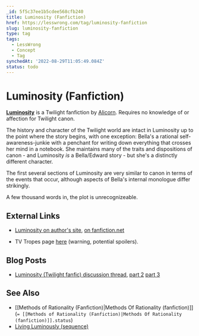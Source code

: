 ```yaml
---
_id: 5f5c37ee1b5cdee568cfb240
title: Luminosity (Fanfiction)
href: https://lesswrong.com/tag/luminosity-fanfiction
slug: luminosity-fanfiction
type: tag
tags:
  - LessWrong
  - Concept
  - Tag
synchedAt: '2022-08-29T11:05:49.084Z'
status: todo
---
```


# Luminosity (Fanfiction)

**[Luminosity](http://luminous.elcenia.com/)** is a Twilight fanfiction by [Alicorn](https://wiki.lesswrong.com/wiki/Alicorn). Requires no knowledge of or affection for Twilight canon.

The history and character of the Twilight world are intact in Luminosity up to the point where the story begins, with one exception: Bella's a rational self-awareness-junkie with a penchant for writing down everything that crosses her mind in a notebook. She maintains many of the traits and dispositions of canon - and Luminosity *is* a Bella/Edward story - but she's a distinctly different character.

The first several sections of Luminosity are very similar to canon in terms of the events that occur, although aspects of Bella's internal monologue differ strikingly.

A few thousand words in, the plot is unrecognizeable.

## External Links

- [Luminosity on author's site](http://luminous.elcenia.com/), [on fanfiction.net](http://www.fanfiction.net/s/6137139/1/Luminosity)

- TV Tropes page [here](http://tvtropes.org/pmwiki/pmwiki.php/FanFic/Luminosity) (warning, potential spoilers).

## Blog Posts

- [Luminosity (Twilight fanfic) discussion thread](http://lesswrong.com/lw/2mq/luminosity_twilight_fanfic_discussion_thread/), [part 2](http://lesswrong.com/lw/2y6/luminosity_twilight_fanfic_part_2_discussion/) [part 3](http://lesswrong.com/r/discussion/lw/3jt/luminosity_twilight_fanfic_discussion_thread_3/)

## See Also

- [[Methods of Rationality (Fanfiction)|Methods Of Rationality (fanfiction)]] (`= [[Methods of Rationality (Fanfiction)|Methods Of Rationality (fanfiction)]].status`)
- [Living Luminously (sequence)](https://wiki.lesswrong.com/wiki/Living_Luminously_(sequence))
